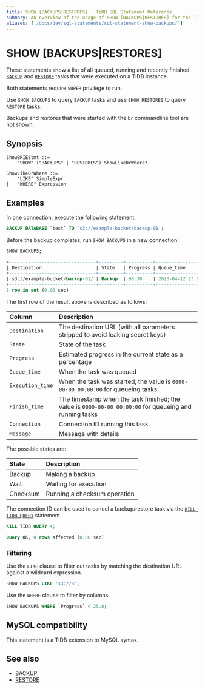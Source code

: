 ```yaml
---
title: SHOW [BACKUPS|RESTORES] | TiDB SQL Statement Reference
summary: An overview of the usage of SHOW [BACKUPS|RESTORES] for the TiDB database.
aliases: ['/docs/dev/sql-statements/sql-statement-show-backups/']
---
```


# SHOW [BACKUPS|RESTORES]

These statements show a list of all queued, running and recently finished [`BACKUP`](/sql-statements/sql-statement-backup.md) and [`RESTORE`](/sql-statements/sql-statement-restore.md) tasks that were executed on a TiDB instance.

Both statements require `SUPER` privilege to run.

Use `SHOW BACKUPS` to query `BACKUP` tasks and use `SHOW RESTORES` to query `RESTORE` tasks.

Backups and restores that were started with the `br` commandline tool are not shown.

## Synopsis

```ebnf+diagram
ShowBRIEStmt ::=
    "SHOW" ("BACKUPS" | "RESTORES") ShowLikeOrWhere?

ShowLikeOrWhere ::=
    "LIKE" SimpleExpr
|   "WHERE" Expression
```

## Examples

In one connection, execute the following statement:


```sql
BACKUP DATABASE `test` TO 's3://example-bucket/backup-01';
```

Before the backup completes, run `SHOW BACKUPS` in a new connection:


```sql
SHOW BACKUPS;
```

```sql
+--------------------------------+---------+----------+---------------------+---------------------+-------------+------------+---------+
| Destination                    | State   | Progress | Queue_time          | Execution_time      | Finish_time | Connection | Message |
+--------------------------------+---------+----------+---------------------+---------------------+-------------+------------+---------+
| s3://example-bucket/backup-01/ | Backup  | 98.38    | 2020-04-12 23:09:03 | 2020-04-12 23:09:25 |        NULL |          4 | NULL    |
+--------------------------------+---------+----------+---------------------+---------------------+-------------+------------+---------+
1 row in set (0.00 sec)
```

The first row of the result above is described as follows:

| Column | Description |
| :-------- | :--------- |
| `Destination` | The destination URL (with all parameters stripped to avoid leaking secret keys) |
| `State` | State of the task |
| `Progress` | Estimated progress in the current state as a percentage |
| `Queue_time` | When the task was queued |
| `Execution_time` | When the task was started; the value is `0000-00-00 00:00:00` for queueing tasks |
| `Finish_time` | The timestamp when the task finished; the value is `0000-00-00 00:00:00` for queueing and running tasks |
| `Connection` | Connection ID running this task |
| `Message` | Message with details |

The possible states are:

| State | Description |
| :-----|:------------|
| Backup | Making a backup |
| Wait | Waiting for execution |
| Checksum | Running a checksum operation |

The connection ID can be used to cancel a backup/restore task via the [`KILL TIDB QUERY`](/sql-statements/sql-statement-kill.md) statement.


```sql
KILL TIDB QUERY 4;
```

```sql
Query OK, 0 rows affected (0.00 sec)
```

### Filtering

Use the `LIKE` clause to filter out tasks by matching the destination URL against a wildcard expression.


```sql
SHOW BACKUPS LIKE 's3://%';
```

Use the `WHERE` clause to filter by columns.


```sql
SHOW BACKUPS WHERE `Progress` < 25.0;
```

## MySQL compatibility

This statement is a TiDB extension to MySQL syntax.

## See also

* [BACKUP](/sql-statements/sql-statement-backup.md)
* [RESTORE](/sql-statements/sql-statement-restore.md)
